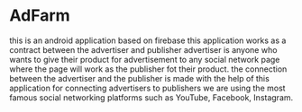 # AdFarm
this is an android application based on firebase 
this application works as a contract between the advertiser and publisher 
advertiser is anyone who wants to give their product for advertisement to any social network page where the page will work as the publisher fot their product.
the connection between the advertiser and the publisher is made with the help of this application
for connecting advertisers to publishers we are using the most famous social networking platforms such as YouTube, Facebook, Instagram.
